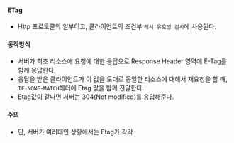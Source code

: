 #### ETag
- Http 프로토콜의 일부이고, 클라이언트의 조건부 `캐시 유효성 검사`에 사용된다.

#### 동작방식
- 서버가 최초 리소스에 요청에 대한 응답으로 Response Header 영역에 E-Tag를 함께 응답한다.
- 응답을 받은 클라이언트가 이 값을 토대로 동일한 리소스에 대해서 재요청을 할 때,
`IF-NONE-MATCH`헤더에 Etag 값을 함께 전달한다.
- Etag값이 같다면 서버는 304(Not modified)를 응답해준다.

#### 주의
- 단, 서버가 여러대인 상황에서는 Etag가 각각 